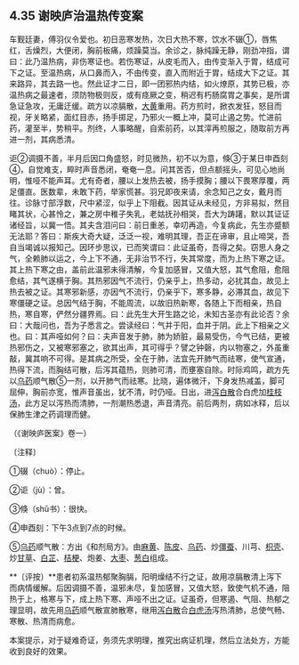 ## 4.35 谢映庐治温热传变案

车觐廷妻，傅羽仪令爱也。初日恶寒发热，次日大热不寒，饮水不辍①，唇焦红，舌燥烈，大便闭，胸前板痛，烦躁莫当。余诊之，脉纯躁无静，刚劲冲指，谓曰：此乃温热病，非伤寒证也。若伤寒证，从皮毛而入，由传变渐入于胃，结成可下之证。至温热病，从口鼻而入，不由传变，直入而附近于胃，结成大下之证。其来路异，其去路一也。然此证才二日，即一团邪热内结，如火燎原，其势已极，亦温热病之最速者，须防物极则反，或有痉厥之变，稍迟有朽肠腐胃之事矣，是所谓急证急攻，无庸迂缓。疏方以凉膈散，[大黄](https://www.gmzyjc.com/read/bc/bc02-0.1.1.0.0.md)重用。药方煎时，掀衣发狂，怒目而视，牙关略紧，面红目赤，扬手掷足，乃邪火一概上冲，莫可止遏之势。忙进前药，灌至半，势稍平。剂终，人事略醒，自索前药，以其滓再煎服之，随取前方再进一剂，其病悉清。

讵②调摄不善，半月后因口角盛怒，时见微热，初不以为意，倏③于某日申酉刻④，自觉难支，睟时声音悉闭，奄奄一息。问其苦否，但点额摇头，可见心地尚明，惟哑不能声耳。尤有奇者，腰以上发热去被，扬手摸胸；腰以下畏寒厚覆，两足僵直。医数辈，未敢下药，举家慌甚。羽兄即夜来请，余念知己之女，戴月而往。诊脉寸部浮数，尺中紧涩，似乎上下阻截。因其证从未经见，方非易拟，然目睹其状，心甚怜之，兼之房中稚子失乳，老姑抚孙相哭，吾大为踌躇，默以其证证诸经旨，以冀一悟。其夫含泪问曰：前日重恙，幸叨再造，今复病此，先生亦蹙额无法耶？答曰：斯疾大奇大疑，泛泛一视，难明其理，吾正在谛审，且止啼哭，吾自当竭诚以报知己。因环步思议，已而笑谓曰：此证虽奇，吾得之矣。窃思人身之气，全赖肺以运之，今上下不通，无非治节不行，失其常度，而为上热下寒之证。其上热下寒之由，盖前此温邪未得清解，今复加感冒，又值大怒，其气愈阻，愈阻愈结，其气遂横于胸。其热邪因气不流行，仍亲乎上，热多动，必扰其血，故见上热去被之证。其寒邪新感，亦因气不流行，仍亲乎下，寒多静，必滞其血，故见下寒僵硬之证。总因气结于胸，不能周流，以故旧热新寒，各随上下而相亲，热自热，寒自寒，俨然分疆界焉。曰：此先生大开生路之论，未知古圣亦有此论否？余曰：大哉问也，吾为子悉言之。尝读经曰：气并于阳，血并于阴。此上下相亲之义也。曰：其声哑如何？曰：夫声音发于肺，肺为娇脏，最易受伤，今气已结，更被热邪伤之，又被寒邪塞之，欲其出声，其可得乎？譬之钟磬，内以物塞之，外虽重敲，冀其响不可得。是其病之所受，全在于肺，法宜先开肺气而祛寒，使气宣通，热得下流，而胸结可散，后泻其蕴热，则肺可清，而壅塞自除。时际鸡鸣，疏方先以[乌药](https://www.gmzyjc.com/read/bc/bc11-0.0.6.0.0.md)顺气散⑤一剂，以开肺气而祛寒。比晓，遍体微汗，下身发热减盖，脚可屈伸，胸前亦宽，惟声音虽出，犹不清，时仍哑。日出，进[泻白散](https://www.gmzyjc.com/read/fjx/fjx04-0.7.0.0.0.md)合白虎加[桂枝汤](https://www.gmzyjc.com/read/fjx/fjx01-0.1.0.0.0.md)，此方足以泻热而清肺，一剂潮热悉退，声音清亮。前后两剂，病如冰释，后以保肺生津之药调理而健。

（《谢映庐医案》卷一）

〔注释〕

①辍（chuò）：停止。

②讵（jù）：曾。

③倏（shū书）：很快。

④申酉刻：下午3点到7点的时候。

⑤[乌药](https://www.gmzyjc.com/read/bc/bc11-0.0.6.0.0.md)顺气散：方出《和剂局方》。由[麻黄](https://www.gmzyjc.com/read/bc/bc01-1.1.1.0.0.md)、[陈皮](https://www.gmzyjc.com/read/bc/bc11-0.0.1.0.0.md)、[乌药](https://www.gmzyjc.com/read/bc/bc11-0.0.6.0.0.md)、炒[僵蚕](https://www.gmzyjc.com/read/bc/bc10-0.0.8.0.0.md)、川芎、[枳壳](https://www.gmzyjc.com/read/bc/bc11-0.0.3.0.0.md)、炒[甘草](https://www.gmzyjc.com/read/bc/bc17-0.1.8.0.0.md)、[白芷](https://www.gmzyjc.com/read/bc/bc01-1.1.7.0.0.md)、[桔梗](https://www.gmzyjc.com/read/bc/bc16-0.2.2.0.0.md)、炮姜、[大枣](https://www.gmzyjc.com/read/bc/bc17-0.1.9.0.0.md)、[葱白](https://www.gmzyjc.com/read/bc/bc01-1.1.14.0.0.md)组成。

**〔评按〕**患者初系温热郁聚胸膈，阳明燥结不行之证，故用凉膈散清上泻下而病情缓解。后因调摄不善，温邪未尽，复加感冒，又值大怒，致使气机不通，阻热于上，格寒与下，成上热下寒、声哑不出之证。证虽奇，但寒遏、气阻、热郁之理显明，故先用[乌药](https://www.gmzyjc.com/read/bc/bc11-0.0.6.0.0.md)顺气散宣肺散寒，继用[泻白散](https://www.gmzyjc.com/read/fjx/fjx04-0.7.0.0.0.md)合[白虎汤](https://www.gmzyjc.com/read/fjx/fjx04-0.1.0.0.0.md)泻热清肺，总使气畅、寒散、热清而病愈。

本案提示，对于疑难奇证，务须先求明理，推究出病证机理，然后立法处方，方能收到良好的效果。
